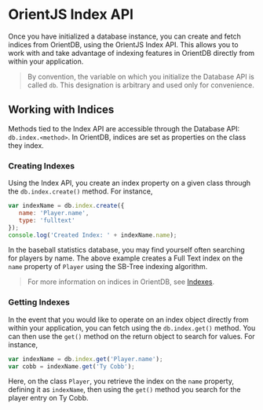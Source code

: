 # OrientJS Index API

Once you have initialized a database instance, you can create and fetch indices from OrientDB, using the OrientJS Index API.  This allows you to work with and take advantage of indexing features in OrientDB directly from within your application.

>By convention, the variable on which you initialize the Database API is called `db`.  This designation is arbitrary and used only for convenience.


## Working with Indices

Methods tied to the Index API are accessible through the Database API: `db.index.<method>`.  In OrientDB, indices are set as properties on the class they index.

### Creating Indexes

Using the Index API, you create an index property on a given class through the `db.index.create()` method.  For instance,

```js
var indexName = db.index.create({
   name: 'Player.name',
   type: 'fulltext'
});
console.log('Created Index: ' + indexName.name);
```

In the baseball statistics database, you may find yourself often searching for players by name.  The above example creates a Full Text index on the `name` property of `Player` using the SB-Tree indexing algorithm.

>For more information on indices in OrientDB, see [Indexes](Indexes.md).

### Getting Indexes

In the event that you would like to operate on an index object directly from within your application, you can fetch using the `db.index.get()` method.  You can then use the `get()` method on the return object to search for values.  For instance,


```js
var indexName = db.index.get('Player.name');
var cobb = indexName.get('Ty Cobb');
```

Here, on the class `Player`, you retrieve the index on the `name` property, defining it as `indexName`, then using the `get()` method you search for the player entry on Ty Cobb.
